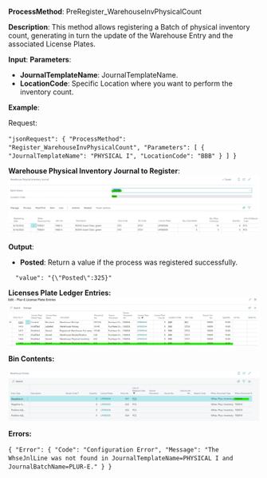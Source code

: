 **ProcessMethod**: PreRegister_WarehouseInvPhysicalCount

**Description**:
This method allows registering a Batch of physical inventory count, generating in turn the update of the Warehouse Entry and the associated License Plates.

**Input**:
**Parameters**: 
-	**JournalTemplateName**: JournalTemplateName.
-	**LocationCode**: Specific Location where you want to perform the inventory count.

**Example**:

Request:

`
"jsonRequest":
{
  "ProcessMethod": "Register_WarehouseInvPhysicalCount",
  "Parameters": [
    {
      "JournalTemplateName": "PHYSICAL I",
      "LocationCode": "BBB"
    }
  ]
}
`

**Warehouse Physical Inventory Journal to Register**:
![image.png](/.attachments/image-dd9ad69c-3a71-4685-8f1e-fe29d2bf518d.png)

**Output**: 
-	**Posted**: Return a value if the process was registered successfully.

```
  "value": "{\"Posted\":325}"
```

**Licenses Plate Ledger Entries:**
![image.png](/.attachments/image-59b91d75-849a-4de7-9268-1e2224720718.png)

**Bin Contents:**

![image.png](/.attachments/image-3b2fdb8d-771c-49ff-975e-aac713eb80f5.png)


**Errors:**

`
{
  "Error": {
    "Code": "Configuration Error",
    "Message": "The WhseJnlLine was not found in JournalTemplateName=PHYSICAL I and JournalBatchName=PLUR-E."
  }
}
`



